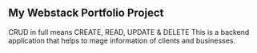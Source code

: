 ## My Webstack Portfolio Project

CRUD in full means CREATE, READ, UPDATE & DELETE
This is a backend application that helps to mage information of clients and businesses.
